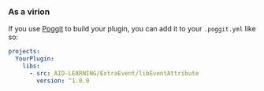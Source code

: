 ### As a virion

If you use [Poggit](https://poggit.pmmp.io) to build your plugin, you can add it to your `.poggit.yml` like so:

```yml
projects:
  YourPlugin:
    libs:
      - src: AID-LEARNING/ExtraEvent/libEventAttribute
        version: ^1.0.0
```

